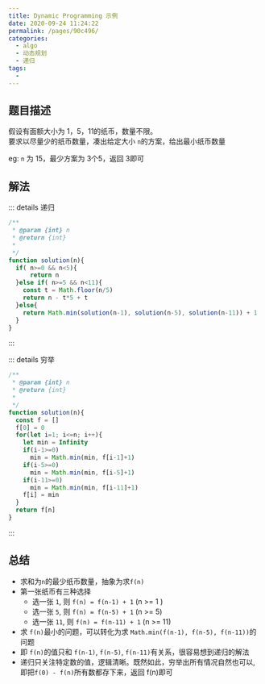 ```yaml
---
title: Dynamic Programming 示例
date: 2020-09-24 11:24:22
permalink: /pages/90c496/
categories: 
  - algo
  - 动态规划
  - 递归
tags: 
  - 
---
```


## 题目描述
假设有面额大小为 1，5，11的纸币，数量不限。  
要求以尽量少的纸币数量，凑出给定大小 `n`的方案，给出最小纸币数量

eg: `n` 为 15，最少方案为 3个5，返回 3即可


## 解法
::: details 递归
```js
/**
 * @param {int} n
 * @return {int} 
 * 
 */
function solution(n){
  if( n>=0 && n<5){
      return n
  }else if( n>=5 && n<11){
    const t = Math.floor(n/5)
    return n - t*5 + t
  }else{
    return Math.min(solution(n-1), solution(n-5), solution(n-11)) + 1
  }
}
```
::: 

::: details 穷举
```js
/**
 * @param {int} n
 * @return {int} 
 * 
 */
function solution(n){
  const f = []
  f[0] = 0
  for(let i=1; i<=n; i++){
    let min = Infinity
    if(i-1>=0)
      min = Math.min(min, f[i-1]+1)
    if(i-5>=0)
      min = Math.min(min, f[i-5]+1)
    if(i-11>=0)
      min = Math.min(min, f[i-11]+1)
    f[i] = min
  }
  return f[n]
}
```
::: 

## 总结
- 求和为`n`的最少纸币数量，抽象为求`f(n)`
- 第一张纸币有三种选择
  - 选一张 `1`, 则 `f(n) = f(n-1) + 1` (n >= 1 )
  - 选一张 `5`, 则 `f(n) = f(n-5) + 1` (n >= 5)
  - 选一张 `11`, 则 `f(n) = f(n-11) + 1` (n >= 11)
- 求 `f(n)`最小的问题，可以转化为求 `Math.min(f(n-1), f(n-5), f(n-11))`的问题
- 即 `f(n)`的值只和 `f(n-1)`, `f(n-5)`, `f(n-11)`有关系，很容易想到递归的解法
- 递归只关注特定数的值，逻辑清晰。既然如此，穷举出所有情况自然也可以, 即把`f(0) - f(n)`所有数都存下来，返回 f(n)即可


